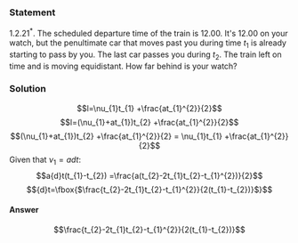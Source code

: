 ###  Statement 

$1.2.21^*.$ The scheduled departure time of the train is $12.00$. It's $12.00$ on your watch, but the penultimate car that moves past you during time $t_1$ is already starting to pass by you. The last car passes you during $t_2$. The train left on time and is moving equidistant. How far behind is your watch? 

### Solution

$$l=\nu_{1}t_{1} +\frac{at_{1}^{2}}{2}$$ $$l=(\nu_{1}+at_{1})t_{2} +\frac{at_{1}^{2}}{2}$$ $$(\nu_{1}+at_{1})t_{2} +\frac{at_{1}^{2}}{2} = \nu_{1}t_{1} +\frac{at_{1}^{2}}{2}$$ Given that $\nu_{1} = a{d}t$: $$a{d}t(t_{1}-t_{2}) =\frac{a(t_{2}-2t_{1}t_{2}-t_{1}^{2})}{2}$$ $${d}t=\fbox{$\frac{t_{2}-2t_{1}t_{2}-t_{1}^{2}}{2(t_{1}-t_{2})}$}$$ 

#### Answer

$$\frac{t_{2}-2t_{1}t_{2}-t_{1}^{2}}{2(t_{1}-t_{2})}$$ 
